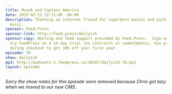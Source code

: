 ```yaml
---
title: Muzak and Captain America
date: 2015-03-12 12:11:00 -06:00
description: Thanking an internet friend for superhero movies and picking podcast
  music.
sponsor: Feed.Press
sponsor-link: http://feed.press/dailyish
sponsor-copy: Hosting and feed support provided by Feed.Press.  Sign-up today and
  try FeedPress on a 14 day trial (no contracts or commitments). Use promo code "dailyish"
  during checkout to get 10% off your first year.
episode: 78
show: dailyish
mp3: http://podcasts-1.feedpress.co/10587/dailyish-78.mp3
layout: episode
---
```


<em>Sorry the show notes for this episode were removed because Chris got lazy when we moved to our new CMS</em>.
